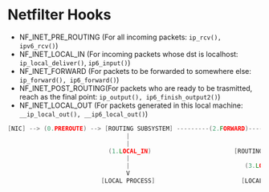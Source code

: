 # Netfilter Hooks
- NF_INET_PRE_ROUTING (For all incoming packets: `ip_rcv(), ipv6_rcv()`)
- NF_INET_LOCAL_IN    (For incoming packets whose dst is localhost: `ip_local_deliver()`, `ip6_input()`)
- NF_INET_FORWARD     (For packets to be forwarded to somewhere else: `ip_forward(), ip6_forward()`)
- NF_INET_POST_ROUTING(For packets who are ready to be trasmitted, reach as the final point: `ip_output(), ip6_finish_output2()`)
- NF_INET_LOCAL_OUT   (For packets generated in this local machine: `__ip_local_out(), __ip6_local_out()`)

```c
[NIC] --> (0.PREROUTE) --> [ROUTING SUBSYSTEM] ---------(2.FORWARD)-------------(4.POSTROUTE)--->[NIC]
                                 |                                     ^
                                 |                                     |
                            (1.LOCAL_IN)                       [ROUTING SUBSYSTEM]
                                 |                                     |
                                 |                                (3.LOCAL_OUT)
                                 V                                     |  
                          [LOCAL PROCESS]                        [LOCAL_PROCESS]
                          
```
